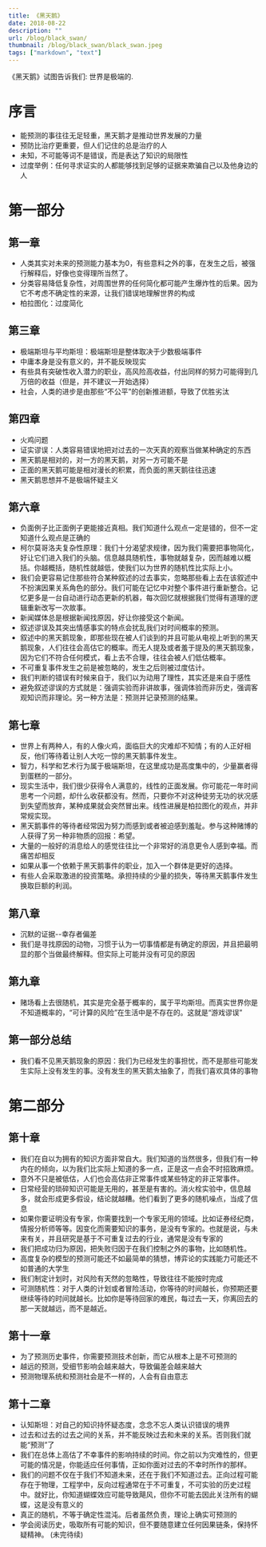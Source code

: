 ```yaml
---
title: 《黑天鹅》
date: 2018-08-22
description: ""
url: /blog/black_swan/
thumbnail: /blog/black_swan/black_swan.jpeg
tags: ["markdown", "text"]
---
```


《黑天鹅》试图告诉我们: 世界是极端的.
<!--more-->
# 序言
* 能预测的事往往无足轻重，黑天鹅才是推动世界发展的力量
* 预防比治疗更重要，但人们记住的总是治疗的人
* 未知，不可能等词不是错误，而是表达了知识的局限性
* 过度举例：任何寻求证实的人都能够找到足够的证据来欺骗自己以及他身边的人

# 第一部分
## 第一章

* 人类其实对未来的预测能力基本为0，有些意料之外的事，在发生之后，被强行解释后，好像也变得理所当然了。
* 分类容易降低复杂性，对周围世界的任何简化都可能产生爆炸性的后果。因为它不考虑不确定性的来源，让我们错误地理解世界的构成
* 柏拉图化：过度简化

## 第三章

* 极端斯坦与平均斯坦：极端斯坦是整体取决于少数极端事件
* 中庸本身是没有意义的，并不能反映现实
* 有些具有突破性收入潜力的职业，高风险高收益，付出同样的努力可能得到几万倍的收益（但是，并不建议一开始选择）
* 社会，人类的进步是由那些“不公平”的创新推进额，导致了优胜劣汰

## 第四章

* 火鸡问题
* 证实谬误：人类容易错误地把对过去的一次天真的观察当做某种确定的东西
* 黑天鹅是相对的，对一方的黑天鹅，对另一方可能不是
* 正面的黑天鹅可能是相对漫长的积累，而负面的黑天鹅往往迅速
* 黑天鹅思想并不是极端怀疑主义



## 第六章

* 负面例子比正面例子更能接近真相。我们知道什么观点一定是错的，但不一定知道什么观点是正确的
* 柯尔莫哥洛夫复杂性原理：我们十分渴望求规律，因为我们需要把事物简化，好让它们进入我们的头脑。信息越具随机性，事物就越复杂，因而越难以概括。你越概括，随机性就越低，使我们以为世界的随机性比实际上小。
* 我们会更容易记住那些符合某种叙述的过去事实，忽略那些看上去在该叙述中不扮演因果关系角色的部分。我们可能在记忆中对整个事件进行重新整合。记忆更多是一台自动进行动态更新的机器，每次回忆就根据我们觉得有道理的逻辑重新改写一次故事。
* 新闻媒体总是根据新闻找原因，好让你接受这个新闻。
* 叙述谬误及其突出情感事实的特点会扰乱我们对时间概率的预测。
* 叙述中的黑天鹅现象，即那些现在被人们谈到的并且可能从电视上听到的黑天鹅现象，人们往往会高估它的概率。而无人提及或者羞于提及的黑天鹅现象，因为它们不符合任何模式，看上去不合理，往往会被人们低估概率。
* 不可重复事件发生之前是被忽略的，发生之后则被过度估计。
* 我们判断的错误有时候来自于，我们以为动用了理性，其实还是来自于感性
* 避免叙述谬误的方式就是：强调实验而非讲故事，强调体验而非历史，强调客观知识而非理论。另一种方法是：预测并记录预测的结果。

## 第七章
* 世界上有两种人，有的人像火鸡，面临巨大的灾难却不知情；有的人正好相反，他们等待着让别人大吃一惊的黑天鹅事件发生。
* 智力，科学和艺术行为属于极端斯坦，在这里成功是高度集中的，少量赢者得到蛋糕的一部分。
* 现实生活中，我们很少获得令人满意的，线性的正面发展。你可能花一年时间思考一个问题，却什么收获都没有。然而，只要你不对这种徒劳无功的状况感到失望而放弃，某种成果就会突然冒出来。线性进展是柏拉图化的观点，并非常规实现。
* 黑天鹅事件的等待者经常因为努力而感到或者被迫感到羞耻。参与这种赌博的人获得了另一种非物质的回报：希望。
* 大量的一般好的消息给人的感觉往往比一个非常好的消息更令人感到幸福。而痛苦却相反
* 如果从事一个依赖于黑天鹅事件的职业，加入一个群体是更好的选择。
* 有些人会采取激进的投资策略。承担持续的少量的损失，等待黑天鹅事件发生换取巨额的利润。

## 第八章
* 沉默的证据--幸存者偏差
* 我们是寻找原因的动物，习惯于认为一切事情都是有确定的原因，并且把最明显的那个当做最终解释。但实际上可能并没有可见的原因

## 第九章
* 赌场看上去很随机，其实是完全基于概率的，属于平均斯坦。而真实世界你是不知道概率的，“可计算的风险”在生活中是不存在的。这就是“游戏谬误”

## 第一部分总结
* 我们看不见黑天鹅现象的原因：我们为已经发生的事担忧，而不是那些可能发生实际上没有发生的事。没有发生的黑天鹅太抽象了，而我们喜欢具体的事物

# 第二部分
## 第十章
* 我们在自以为拥有的知识方面非常自大。我们知道的当然很多，但我们有一种内在的倾向，以为我们比实际上知道的多一点，正是这一点会不时招致麻烦。
* 意外不只是被低估，人们也会高估非正常事件或某些特定的非正常事件。
* 日常经营的琐碎知识可能是无用的，甚至是有害的。消火栓实验中，信息越多，就会形成更多假设，结论就越糟。他们看到了更多的随机噪点，当成了信息
* 如果你要证明没有专家，你需要找到一个专家无用的领域。比如证券经纪商，情报分析师等等。因变化而需要知识的事务，是没有专家的。也就是说，与未来有关，并且研究是基于不可重复过去的行业，通常是没有专家的
* 我们把成功归为原因，把失败归因于在我们控制之外的事物，比如随机性。
* 高度复杂的模型的预测可能还不如最简单的猜想，博弈论的实践能力可能还不如普通的大学生
* 我们制定计划时，对风险有天然的忽略性，导致往往不能按时完成
* 可测随机性：对于人类的计划或者冒险活动，你等待的时间越长，你预期还要继续等待的时间就越长。比如你是等待回家的难民，每过去一天，你离回去的那一天就越远，而不是越近。


## 第十一章
* 为了预测历史事件，你需要预测技术创新，而它从根本上是不可预测的
* 越远的预测，受细节影响会越来越大，导致偏差会越来越大
* 预测物理系统和预测社会是不一样的，人会有自由意志

## 第十二章
* 认知斯坦：对自己的知识持怀疑态度，念念不忘人类认识错误的境界
* 过去和过去的过去之间的关系，并不能反映过去和未来的关系。否则我们就能“预测”了
* 我们在总体上高估了不幸事件的影响持续的时间。你之前以为灾难性的，但更可能的情况是，你能适应任何事情，正如你面对过去的不幸时所作的那样。
* 我们的问题不仅在于我们不知道未来，还在于我们不知道过去。正向过程可能存在于物理，工程学中，反向过程通常在于不可重复，不可实验的历史过程中。就好比，你知道蝴蝶效应可能导致飓风，但你不可能去因此关注所有的蝴蝶，这是没有意义的
* 真正的随机，不等于确定性混沌。后者虽然负责，理论上确实可预测的
* 学会阅读历史，吸取所有可能的知识，但不要随意建立任何因果链条，保持怀疑精神。
(未完待续)

